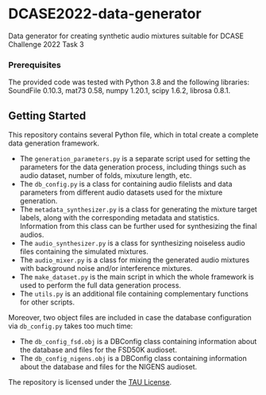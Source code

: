 # DCASE2022-data-generator
Data generator for creating synthetic audio mixtures suitable for DCASE Challenge 2022 Task 3

### Prerequisites

The provided code was tested with Python 3.8 and the following libraries:
SoundFile 0.10.3, mat73 0.58, numpy 1.20.1, scipy 1.6.2, librosa 0.8.1. 

## Getting Started

This repository contains several Python file, which in total create a complete data generation framework.
* The `generation_parameters.py` is a separate script used for setting the parameters for the data generation process, including things such as audio dataset, number of folds, mixuture length, etc.
* The `db_config.py` is a class for containing audio filelists and data parameters from different audio datasets used for the mixture generation.
* The `metadata_synthesizer.py` is a class for generating the mixture target labels, along with the corresponding metadata and statistics. Information from this class can be further used for synthesizing the final audios.
* The `audio_synthesizer.py` is a class for synthesizing noiseless audio files containing the simulated mixtures.
* The `audio_mixer.py` is a class for mixing the generated audio mixtures with background noise and/or interference mixtures.
* The `make_dataset.py` is the main script in which the whole framework is used to perform the full data generation process.
* The `utils.py` is an additional file containing complementary functions for other scripts.

Moreover, two object files are included in case the database configuration via `db_config.py` takes too much time:
* The `db_config_fsd.obj` is a DBConfig class containing information about the database and files for the FSD50K audioset.
* The `db_config_nigens.obj` is a DBConfig class containing information about the database and files for the NIGENS audioset.

The repository is licensed under the [TAU License](LICENSE.md).
